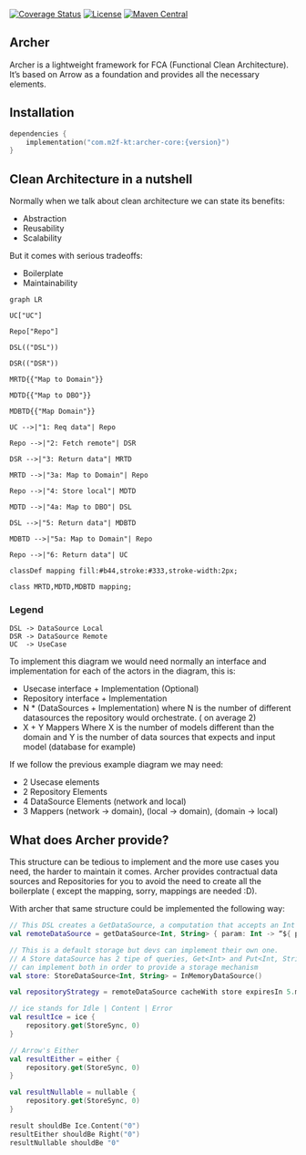 [![Coverage Status](https://coveralls.io/repos/github/m2f-kt/Archer/badge.svg?branch=main)](https://coveralls.io/github/m2f-kt/Archer?branch=main)
[![License](https://img.shields.io/badge/License-Apache_2.0-blue.svg)](https://opensource.org/licenses/Apache-2.0)
[![Maven Central](https://img.shields.io/maven-central/v/com.m2f-kt/archer-core?color=4caf50&label=latest%20release)](https://central.sonatype.com/artifact/com.m2f-kt/archer-core)

## Archer

Archer is a lightweight framework for FCA (Functional Clean Architecture). It’s based on Arrow as a foundation and
provides all the necessary elements.

## Installation

```kotlin
dependencies {
    implementation("com.m2f-kt:archer-core:{version}")
}
```

## Clean Architecture in a nutshell

Normally when we talk about clean architecture we can state its benefits:

- Abstraction
- Reusability
- Scalability

But it comes with serious tradeoffs:

- Boilerplate
- Maintainability

```mermaid
graph LR

UC["UC"]

Repo["Repo"]

DSL(("DSL"))

DSR(("DSR"))

MRTD{{"Map to Domain"}}

MDTD{{"Map to DBO"}}

MDBTD{{"Map Domain"}}

UC -->|"1: Req data"| Repo

Repo -->|"2: Fetch remote"| DSR

DSR -->|"3: Return data"| MRTD

MRTD -->|"3a: Map to Domain"| Repo

Repo -->|"4: Store local"| MDTD

MDTD -->|"4a: Map to DBO"| DSL

DSL -->|"5: Return data"| MDBTD

MDBTD -->|"5a: Map to Domain"| Repo

Repo -->|"6: Return data"| UC

classDef mapping fill:#b44,stroke:#333,stroke-width:2px;

class MRTD,MDTD,MDBTD mapping;
```

### Legend

```
DSL -> DataSource Local
DSR -> DataSource Remote
UC  -> UseCase
```

To implement this diagram we would need normally an interface and implementation for each of the actors in the
diagram, this is:

- Usecase interface + Implementation (Optional)
- Repository interface + Implementation
- N * (DataSources + Implementation) where N is the number of different datasources the repository would orchestrate. (
  on average 2)
- X + Y Mappers Where X is the number of models different than the domain and Y is the number of data sources that
  expects and input model (database for example)

If we follow the previous example diagram we may need:

- 2 Usecase elements
- 2 Repository Elements
- 4 DataSource Elements (network and local)
- 3 Mappers (network -> domain), (local -> domain), (domain -> local)

## What does Archer provide?

This structure can be tedious to implement and the more use cases you need, the harder to maintain it comes.
Archer provides contractual data sources and Repositories for you to avoid the need to create all the boilerplate (
except the mapping, sorry, mappings are needed :D).

With archer that same structure could be implemented the following way:

```kotlin
// This DSL creates a GetDataSource, a computation that accepts an Int and returns a String
val remoteDataSource = getDataSource<Int, String> { param: Int -> “${ param }” }

// This is a default storage but devs can implement their own one.
// A Store dataSource has 2 tipe of queries, Get<Int> and Put<Int, String>, and the developer
// can implement both in order to provide a storage mechanism
val store: StoreDataSource<Int, String> = InMemoryDataSource()

val repositoryStrategy = remoteDataSource cacheWith store expiresIn 5.minutes

// ice stands for Idle | Content | Error
val resultIce = ice {
    repository.get(StoreSync, 0)
}

// Arrow's Either
val resultEither = either {
    repository.get(StoreSync, 0)
}

val resultNullable = nullable {
    repository.get(StoreSync, 0)
}

result shouldBe Ice.Content("0")
resultEither shouldBe Right("0")
resultNullable shouldBe "0"
```

